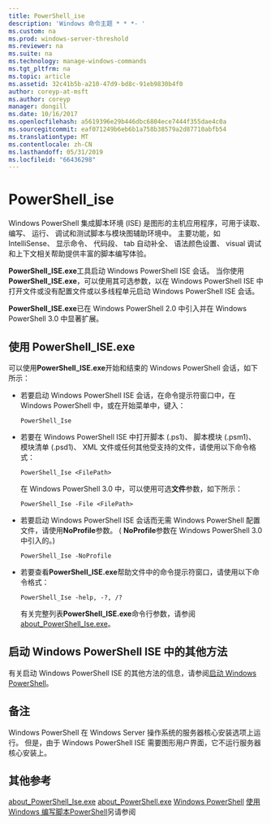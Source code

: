 ```yaml
---
title: PowerShell_ise
description: 'Windows 命令主题 * * *- '
ms.custom: na
ms.prod: windows-server-threshold
ms.reviewer: na
ms.suite: na
ms.technology: manage-windows-commands
ms.tgt_pltfrm: na
ms.topic: article
ms.assetid: 32c41b5b-a210-47d9-bd8c-91eb9830b4f0
author: coreyp-at-msft
ms.author: coreyp
manager: dongill
ms.date: 10/16/2017
ms.openlocfilehash: a5619396e29b446dbc6804ece7444f355dae4c0a
ms.sourcegitcommit: eaf071249b6eb6b1a758b38579a2d87710abfb54
ms.translationtype: MT
ms.contentlocale: zh-CN
ms.lasthandoff: 05/31/2019
ms.locfileid: "66436298"
---
```

# <a name="powershellise"></a>PowerShell_ise



Windows PowerShell 集成脚本环境 (ISE) 是图形的主机应用程序，可用于读取、 编写、 运行、 调试和测试脚本与模块图辅助环境中。 主要功能，如 IntelliSense、 显示命令、 代码段、 tab 自动补全、 语法颜色设置、 visual 调试和上下文相关帮助提供丰富的脚本编写体验。

**PowerShell_ISE.exe**工具启动 Windows PowerShell ISE 会话。 当你使用**PowerShell_ISE.exe**，可以使用其可选参数，以在 Windows PowerShell ISE 中打开文件或没有配置文件或以多线程单元启动 Windows PowerShell ISE 会话。

**PowerShell_ISE.exe**已在 Windows PowerShell 2.0 中引入并在 Windows PowerShell 3.0 中显著扩展。

## <a name="using-powershelliseexe"></a>使用 PowerShell_ISE.exe

可以使用**PowerShell_ISE.exe**开始和结束的 Windows PowerShell 会话，如下所示：
- 若要启动 Windows PowerShell ISE 会话，在命令提示符窗口中，在 Windows PowerShell 中，或在开始菜单中，键入：  
  ```
  PowerShell_Ise
  ```  
- 若要在 Windows PowerShell ISE 中打开脚本 (.ps1)、 脚本模块 (.psm1)、 模块清单 (.psd1)、 XML 文件或任何其他受支持的文件，请使用以下命令格式：  
  ```
  PowerShell_Ise <FilePath>
  ```  
  在 Windows PowerShell 3.0 中，可以使用可选**文件**参数，如下所示：  
  ```
  PowerShell_Ise -File <FilePath>
  ```  
- 若要启动 Windows PowerShell ISE 会话而无需 Windows PowerShell 配置文件，请使用**NoProfile**参数。 ( **NoProfile**参数在 Windows PowerShell 3.0 中引入的。)  
  ```
  PowerShell_Ise -NoProfile
  ```  
- 若要查看**PowerShell_ISE.exe**帮助文件中的命令提示符窗口，请使用以下命令格式：  
  ```
  PowerShell_Ise -help, -?, /?
  ```  
  有关完整列表**PowerShell_ISE.exe**命令行参数，请参阅[about_PowerShell_Ise.exe](https://go.microsoft.com/fwlink/?LinkId=256512)。

## <a name="start-windows-powershell-ise-in-other-ways"></a>启动 Windows PowerShell ISE 中的其他方法

有关启动 Windows PowerShell ISE 的其他方法的信息，请参阅[启动 Windows PowerShell](https://go.microsoft.com/fwlink/?LinkID=135259)。

## <a name="remarks"></a>备注

Windows PowerShell 在 Windows Server 操作系统的服务器核心安装选项上运行。 但是，由于 Windows PowerShell ISE 需要图形用户界面，它不运行服务器核心安装上。

## <a name="additional-references"></a>其他参考

[about_PowerShell_Ise.exe](https://go.microsoft.com/fwlink/?LinkId=256512)
[about_PowerShell.exe](https://go.microsoft.com/fwlink/?LinkID=113439)
[Windows PowerShell](https://go.microsoft.com/fwlink/?LinkID=107116)
[使用 Windows 编写脚本PowerShell](https://technet.microsoft.com/scriptcenter/dd742419)另请参阅